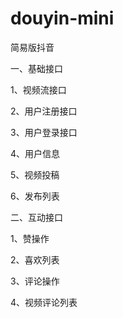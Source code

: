 # douyin-mini
简易版抖音

一、基础接口

1、视频流接口

2、用户注册接口

3、用户登录接口

4、用户信息

5、视频投稿

6、发布列表

二、互动接口

1、赞操作

2、喜欢列表

3、评论操作

4、视频评论列表
